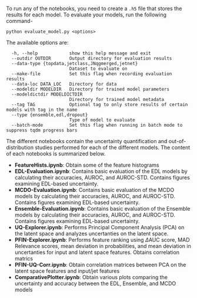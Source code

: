 To run any of the notebooks, you need to create a `.h5` file that stores the results for each model. To evaluate your models, run the following command-

```
python evaluate_model.py <options>
```

The available options are:

```
  -h, --help            show this help message and exit
  --outdir OUTDIR       Output directory for evaluation results
  --data-type {topdata,jetclass,JNqgmerged,jetnet}
                        Dataset to evaluate on
  --make-file           Set this flag when recording evaluation results
  --data-loc DATA_LOC   Directory for data
  --modeldir MODELDIR   Directory for trained model parameters
  --modeldictdir MODELDICTDIR
                        Directory for trained model metadata
  --tag TAG             Optional tag to only store results of certain models with tag in the name
  --type {ensemble,edl,dropout}
                        Type of model to evaluate
  --batch-mode          Set this flag when running in batch mode to suppress tqdm progress bars
```

The different notebooks contain the uncertainty quantification and out-of-distribution studies performed for each of the different models. The content of each notebooks is summarized below.


- **FeatureHists.ipynb**: Obtain some of the feature histograms
- **EDL-Evaluation.ipynb**: Contains basic evaluation of the EDL models by calculating their accuracies, AUROC, and AUROC-STD. Contains figures examining EDL-based uncertainty.
- **MCDO-Evaluation.ipynb**: Contains basic evaluation of the MCDO models by calculating their accuracies, AUROC, and AUROC-STD. Contains figures examining EDL-based uncertainty.
- **Ensemble-Evaluation.ipynb**: Contains basic evaluation of the Ensemble models by calculating their accuracies, AUROC, and AUROC-STD. Contains figures examining EDL-based uncertainty.
- **UQ-Explorer.ipynb**: Performs Principal Component Analysis (PCA) on the latent space and analyzes uncertanties on the latent space.
- **PFIN-Explorer.ipynb**: Performs feature ranking using $\Delta$AUC score,  MAD Relevance scores, mean deviation in probabilities, and mean deviation in uncertanties for input and latent space features. Obtains correlation matrics
- **PFIN-UQ-Corr.ipynb**: Obtain correlation matrices between PCA on the latent space features and input/jet features
- **ComparativePlotter.ipynb**: Obtain various plots comparing the uncertainty and accuracy between the EDL, Ensemble, and MCDO models



